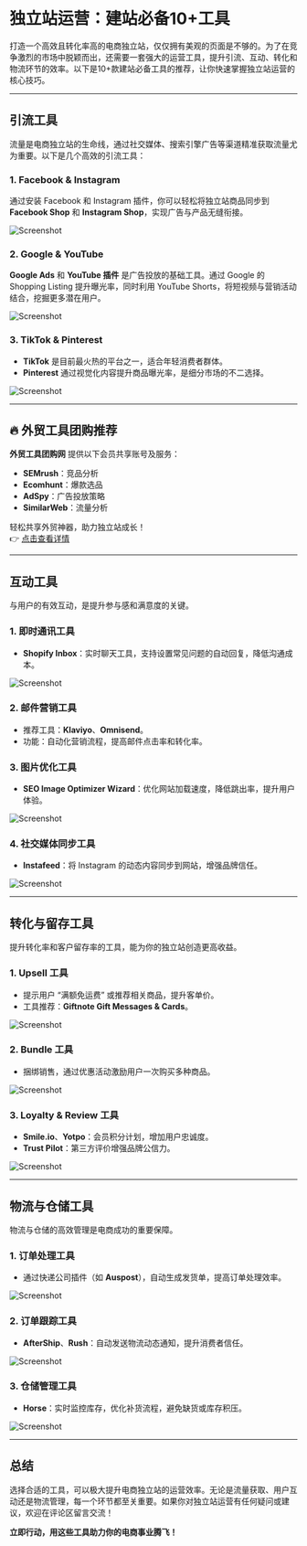 # 独立站运营：建站必备10+工具

打造一个高效且转化率高的电商独立站，仅仅拥有美观的页面是不够的。为了在竞争激烈的市场中脱颖而出，还需要一套强大的运营工具，提升引流、互动、转化和物流环节的效率。以下是10+款建站必备工具的推荐，让你快速掌握独立站运营的核心技巧。

---

## 引流工具

流量是电商独立站的生命线，通过社交媒体、搜索引擎广告等渠道精准获取流量尤为重要。以下是几个高效的引流工具：

### 1. Facebook & Instagram

通过安装 Facebook 和 Instagram 插件，你可以轻松将独立站商品同步到 **Facebook Shop** 和 **Instagram Shop**，实现广告与产品无缝衔接。

![Screenshot](https://xiaobai.academy/wp-content/uploads/2024/09/1-2-1024x507.jpg)

### 2. Google & YouTube

**Google Ads** 和 **YouTube 插件** 是广告投放的基础工具。通过 Google 的 Shopping Listing 提升曝光率，同时利用 YouTube Shorts，将短视频与营销活动结合，挖掘更多潜在用户。

![Screenshot](https://xiaobai.academy/wp-content/uploads/2024/09/1-3-1024x509.jpg)

### 3. TikTok & Pinterest

- **TikTok** 是目前最火热的平台之一，适合年轻消费者群体。
- **Pinterest** 通过视觉化内容提升商品曝光率，是细分市场的不二选择。

![Screenshot](https://xiaobai.academy/wp-content/uploads/2024/09/1-1-1024x484.jpg)

---

## **🔥 外贸工具团购推荐**

**外贸工具团购网** 提供以下会员共享账号及服务：

- **SEMrush**：竞品分析
- **Ecomhunt**：爆款选品
- **AdSpy**：广告投放策略
- **SimilarWeb**：流量分析

轻松共享外贸神器，助力独立站成长！  
👉 [点击查看详情](https://bit.ly/waimao518)

---

## 互动工具

与用户的有效互动，是提升参与感和满意度的关键。

### 1. 即时通讯工具

- **Shopify Inbox**：实时聊天工具，支持设置常见问题的自动回复，降低沟通成本。

![Screenshot](https://xiaobai.academy/wp-content/uploads/2024/09/1-5-1024x519.jpg)

### 2. 邮件营销工具

- 推荐工具：**Klaviyo**、**Omnisend**。  
- 功能：自动化营销流程，提高邮件点击率和转化率。

### 3. 图片优化工具

- **SEO Image Optimizer Wizard**：优化网站加载速度，降低跳出率，提升用户体验。

![Screenshot](https://xiaobai.academy/wp-content/uploads/2024/09/1-6-1024x517.jpg)

### 4. 社交媒体同步工具

- **Instafeed**：将 Instagram 的动态内容同步到网站，增强品牌信任。

![Screenshot](https://xiaobai.academy/wp-content/uploads/2024/09/1-4-1024x523.jpg)

---

## 转化与留存工具

提升转化率和客户留存率的工具，能为你的独立站创造更高收益。

### 1. Upsell 工具

- 提示用户 “满额免运费” 或推荐相关商品，提升客单价。
- 工具推荐：**Giftnote Gift Messages & Cards**。

![Screenshot](https://xiaobai.academy/wp-content/uploads/2024/09/1-8-1024x515.jpg)

### 2. Bundle 工具

- 捆绑销售，通过优惠活动激励用户一次购买多种商品。

![Screenshot](https://xiaobai.academy/wp-content/uploads/2024/09/110-1024x518.jpg)

### 3. Loyalty & Review 工具

- **Smile.io**、**Yotpo**：会员积分计划，增加用户忠诚度。  
- **Trust Pilot**：第三方评价增强品牌公信力。

![Screenshot](https://xiaobai.academy/wp-content/uploads/2024/09/1-7-1024x518.jpg)

---

## 物流与仓储工具

物流与仓储的高效管理是电商成功的重要保障。

### 1. 订单处理工具

- 通过快递公司插件（如 **Auspost**），自动生成发货单，提高订单处理效率。

![Screenshot](https://xiaobai.academy/wp-content/uploads/2024/09/2-2-1024x512.jpg)

### 2. 订单跟踪工具

- **AfterShip**、**Rush**：自动发送物流动态通知，提升消费者信任。

![Screenshot](https://xiaobai.academy/wp-content/uploads/2024/09/3-2-1024x518.jpg)

### 3. 仓储管理工具

- **Horse**：实时监控库存，优化补货流程，避免缺货或库存积压。

![Screenshot](https://xiaobai.academy/wp-content/uploads/2024/09/3-1-1024x519.jpg)

---

## 总结

选择合适的工具，可以极大提升电商独立站的运营效率。无论是流量获取、用户互动还是物流管理，每一个环节都至关重要。如果你对独立站运营有任何疑问或建议，欢迎在评论区留言交流！

**立即行动，用这些工具助力你的电商事业腾飞！**

